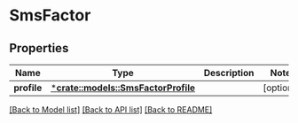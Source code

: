 # SmsFactor

## Properties
Name | Type | Description | Notes
------------ | ------------- | ------------- | -------------
**profile** | [***crate::models::SmsFactorProfile**](SmsFactorProfile.md) |  | [optional] 

[[Back to Model list]](../README.md#documentation-for-models) [[Back to API list]](../README.md#documentation-for-api-endpoints) [[Back to README]](../README.md)


